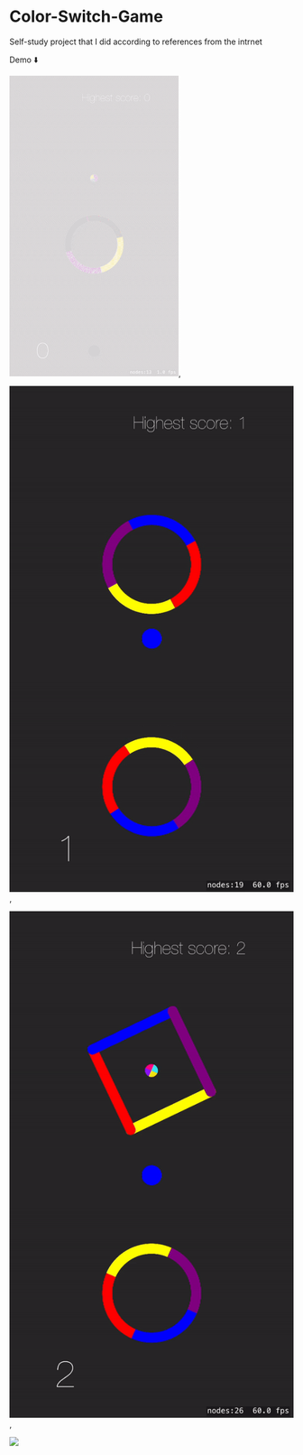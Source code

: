 # Color-Switch-Game
Self-study project that I did according to references from the intrnet

Demo ⬇️


<img src="https://github.com/Nephilim433/Color-Switch-Game/blob/master/demo/1.gif" width="300" height="533" />,


<img src="https://github.com/Nephilim433/Color-Switch-Game/blob/master/demo/2.gif"/>,



<img src="https://github.com/Nephilim433/Color-Switch-Game/blob/master/demo/3.gif"/>,


<img src="https://github.com/Nephilim433/Color-Switch-Game/blob/master/demo/4.gif"/>



